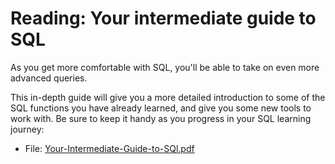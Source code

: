 # Reading: Your intermediate guide to SQL

As you get more comfortable with SQL, you'll be able to take on even more advanced queries.

This in-depth guide will give you a more detailed introduction to some of the SQL functions you have already learned, and give you some new tools to work with. Be sure to keep it handy as you progress in your SQL learning journey:

- File: [Your-Intermediate-Guide-to-SQl.pdf](./resources/intermediate-guide-sql.pdf)